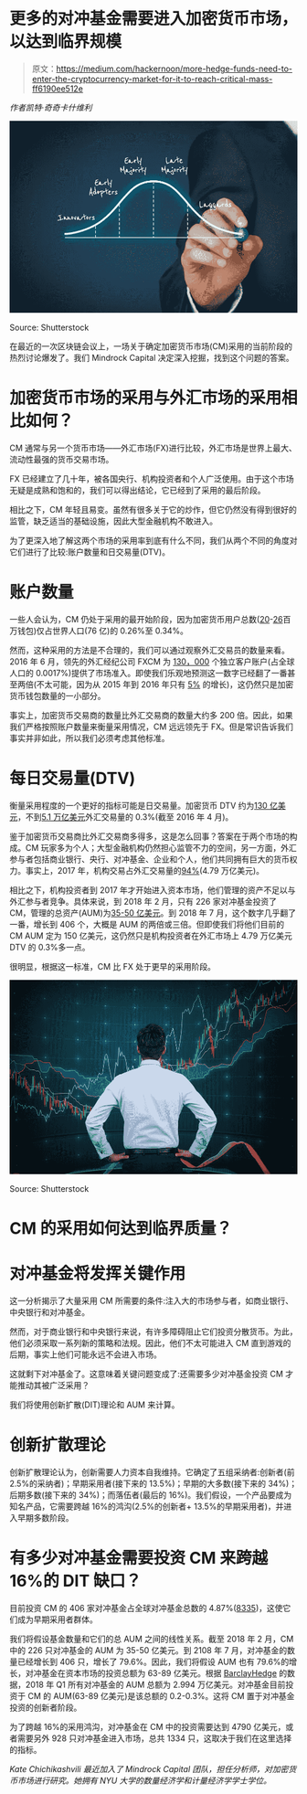 # 更多的对冲基金需要进入加密货币市场，以达到临界规模

> 原文：<https://medium.com/hackernoon/more-hedge-funds-need-to-enter-the-cryptocurrency-market-for-it-to-reach-critical-mass-ff6190ee512e>

*作者凯特·奇奇卡什维利*

![](img/731d98df6b1520eb3995bf31906240de.png)

Source: Shutterstock

在最近的一次区块链会议上，一场关于确定加密货币市场(CM)采用的当前阶段的热烈讨论爆发了。我们 Mindrock Capital 决定深入挖掘，找到这个问题的答案。

# 加密货币市场的采用与外汇市场的采用相比如何？

CM 通常与另一个货币市场——外汇市场(FX)进行比较，外汇市场是世界上最大、流动性最强的货币交易市场。

FX 已经建立了几十年，被各国央行、机构投资者和个人广泛使用。由于这个市场无疑是成熟和饱和的，我们可以得出结论，它已经到了采用的最后阶段。

相比之下，CM 年轻且易变。虽然有很多关于它的炒作，但它仍然没有得到很好的监管，缺乏适当的基础设施，因此大型金融机构不敢进入。

为了更深入地了解这两个市场的采用率到底有什么不同，我们从两个不同的角度对它们进行了比较:账户数量和日交易量(DTV)。

# 账户数量

一些人会认为，CM 仍处于采用的最开始阶段，因为加密货币用户总数([20](https://www.ccn.com/a-giant-grows-larger-coinbase-has-about-as-many-customers-as-fidelity-investments/)-[26](https://www.blockchain.com/charts/my-wallet-n-users?timespan=30days)百万钱包)仅占世界人口(76 亿)的 0.26%至 0.34%。

然而，这种采用的方法是不合理的，我们可以通过观察外汇交易员的数量来看。2016 年 6 月，领先的外汇经纪公司 FXCM 为 [130，000](https://www.fxcm.com/insights/who-trades-forex/) 个独立客户账户(占全球人口的 0.0017%)提供了市场准入。即使我们乐观地预测这一数字已经翻了一番甚至两倍(不太可能，因为从 2015 年到 2016 年只有 [5%](https://www.financemagnates.com/forex/brokers/us-forex-traders-numbers-rise-for-the-first-time-since-2012-investment-trends/) 的增长)，这仍然只是加密货币钱包数量的一小部分。

事实上，加密货币交易商的数量比外汇交易商的数量大约多 200 倍。因此，如果我们严格按照账户数量来衡量采用情况，CM 远远领先于 FX。但是常识告诉我们事实并非如此，所以我们必须考虑其他标准。

# 每日交易量(DTV)

衡量采用程度的一个更好的指标可能是日交易量。加密货币 DTV 约为[130 亿美元](https://coinmarketcap.com/charts/)，不到[5.1 万亿美元](https://www.bis.org/publ/rpfx16.htm)外汇交易量的 0.3%(截至 2016 年 4 月)。

鉴于加密货币交易商比外汇交易商多得多，这是怎么回事？答案在于两个市场的构成。CM 玩家多为个人；大型金融机构仍然担心监管不力的空间，另一方面，外汇参与者包括商业银行、央行、对冲基金、企业和个人，他们共同拥有巨大的货币权力。事实上，2017 年，机构交易占外汇交易量的[94%](http://www.abcmoney.co.uk/2017/06/20/forex-trading-industry-statistics-2017/)(4.79 万亿美元)。

相比之下，机构投资者到 2017 年才开始进入资本市场，他们管理的资产不足以与外汇参与者竞争。具体来说，到 2018 年 2 月，只有 226 家对冲基金投资了 CM，管理的总资产(AUM)为[35-50 亿美元](https://www.reuters.com/article/uk-hedgefunds-bitcoin/number-of-crypto-hedge-funds-surges-amid-bitcoin-volatility-idUSKCN1FZ189)。到 2018 年 7 月，这个数字几乎翻了一番，增长到 406 个，大概是 AUM 的两倍或三倍。但即使我们将他们目前的 CM AUM 定为 150 亿美元，这仍然只是机构投资者在外汇市场上 4.79 万亿美元 DTV 的 0.3%多一点。

很明显，根据这一标准，CM 比 FX 处于更早的采用阶段。

![](img/d5cf643fe4226589457a12f4b2378715.png)

Source: Shutterstock

# CM 的采用如何达到临界质量？

# 对冲基金将发挥关键作用

这一分析揭示了大量采用 CM 所需要的条件:注入大的市场参与者，如商业银行、中央银行和对冲基金。

然而，对于商业银行和中央银行来说，有许多障碍阻止它们投资分散货币。为此，他们必须采取一系列新的策略和法规。因此，他们不太可能进入 CM 直到游戏的后期，事实上他们可能永远不会进入市场。

这就剩下对冲基金了。这意味着关键问题变成了:还需要多少对冲基金投资 CM 才能推动其被广泛采用？

我们将使用创新扩散(DIT)理论和 AUM 来计算。

# 创新扩散理论

创新扩散理论认为，创新需要人力资本自我维持。它确定了五组采纳者:创新者(前 2.5%的采纳者)；早期采用者(接下来的 13.5%)；早期的大多数(接下来的 34%)；后期多数(接下来的 34%)；而落伍者(最后的 16%)。我们假设，一个产品要成为知名产品，它需要跨越 16%的鸿沟(2.5%的创新者+ 13.5%的早期采用者)，并进入早期多数阶段。

# 有多少对冲基金需要投资 CM 来跨越 16%的 DIT 缺口？

目前投资 CM 的 406 家对冲基金占全球对冲基金总数的 4.87%([8335](http://www.pionline.com/article/20180119/ONLINE/180119827/hedge-fund-assets-end-2017-at-record-32-trillion-8211-hfr))，这使它们成为早期采用者群体。

我们将假设基金数量和它们的总 AUM 之间的线性关系。截至 2018 年 2 月，CM 中的 226 只对冲基金的 AUM 为 35-50 亿美元。到 2108 年 7 月，对冲基金的数量已经增长到 406 只，增长了 79.6%。因此，我们将假设 AUM 也有 79.6%的增长，对冲基金在资本市场的投资总额为 63-89 亿美元。根据 [BarclayHedge](https://www.barclayhedge.com/research/indices/ghs/mum/HF_Money_Under_Management.html) 的数据，2018 年 Q1 所有对冲基金的 AUM 总额为 2.994 万亿美元。对冲基金目前投资于 CM 的 AUM(63-89 亿美元)是该总额的 0.2-0.3%。这将 CM 置于对冲基金投资的创新者阶段。

为了跨越 16%的采用鸿沟，对冲基金在 CM 中的投资需要达到 4790 亿美元，或者需要另外 928 只对冲基金进入市场，总共 1334 只，这取决于我们在这里选择的指标。

*Kate Chichikashvili 最近加入了 Mindrock Capital 团队，担任分析师，对加密货币市场进行研究。她拥有 NYU 大学的数量经济学和计量经济学学士学位。*